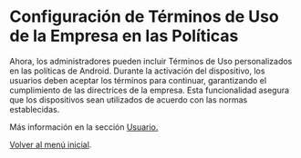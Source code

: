 # Configuración de Términos de Uso de la Empresa en las Políticas

Ahora, los administradores pueden incluir Términos de Uso personalizados en las políticas de Android. Durante la activación del dispositivo, los usuarios deben aceptar los términos para continuar, garantizando el cumplimiento de las directrices de la empresa. Esta funcionalidad asegura que los dispositivos sean utilizados de acuerdo con las normas establecidas.

Más información en la sección [Usuario](../../portal/usuario/)[.](../../portal/usuario/)

[Volver al menú inicial](./).
